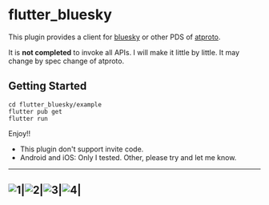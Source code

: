 # flutter_bluesky

This plugin provides a client for [bluesky](https://bsky.app/) or other PDS of [atproto](https://github.com/bluesky-social/atproto).

It is **not completed** to invoke all APIs.
I will make it little by little.
It may change by spec change of atproto.

## Getting Started
```
cd flutter_bluesky/example
flutter pub get
flutter run 
```

Enjoy!!
- This plugin don't support invite code.
- Android and iOS: Only I tested. Other, please try and let me know.

---
![1](https://github.com/tacsotai/flutter_bluesky/blob/6622979cdae92d014224e834542c7c3acae98542/doc/img/connect.png?raw=true)|![2](https://github.com/tacsotai/flutter_bluesky/blob/master/doc/img/login.png?raw=true)|![3](https://github.com/tacsotai/flutter_bluesky/blob/master/doc/img/home.png?raw=true)|![4](https://github.com/tacsotai/flutter_bluesky/blob/master/doc/img/profile.png?raw=true)|
---

